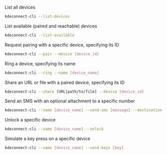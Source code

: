 List all devices
```bash
kdeconnect-cli --list-devices
```

List available (paired and reachable) devices
```bash
kdeconnect-cli --list-available
```

Request pairing with a specific device, specifying its ID
```bash
kdeconnect-cli --pair --device [device_id]
```

Ring a device, specifying its name
```bash
kdeconnect-cli --ring --name [device_name]
```

Share an URL or file with a paired device, specifying its ID
```bash
kdeconnect-cli --share [URL|path/to/file] --device [device_id]
```

Send an SMS with an optional attachment to a specific number
```bash
kdeconnect-cli --name [device_name] --send-sms [message] --destination [phone_number] --attachment [path/to/file]
```

Unlock a specific device
```bash
kdeconnect-cli --name [device_name] --unlock
```

Simulate a key press on a specific device
```bash
kdeconnect-cli --name [device_name] --send-keys [key]
```
